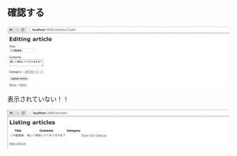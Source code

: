 ##  確認する

![edit-article](img/edit-article.png)

表示されていない！！<br>

![edit-article](img/article-index.png)